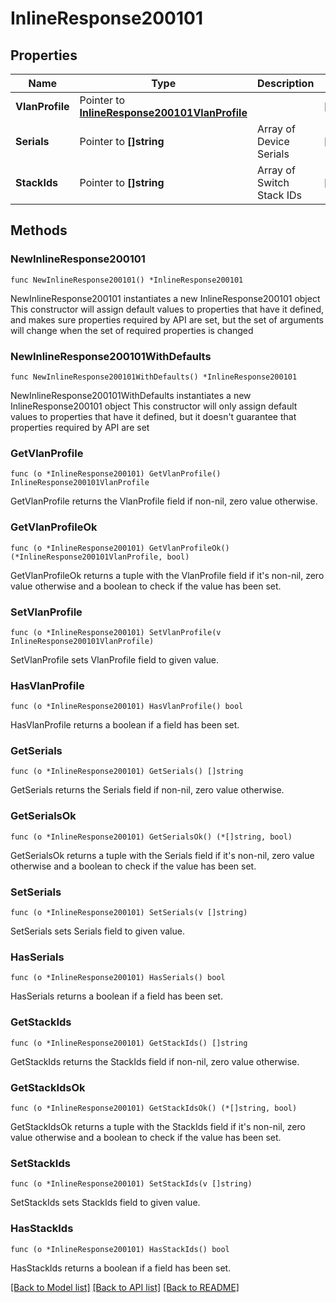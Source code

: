 # InlineResponse200101

## Properties

Name | Type | Description | Notes
------------ | ------------- | ------------- | -------------
**VlanProfile** | Pointer to [**InlineResponse200101VlanProfile**](InlineResponse200101VlanProfile.md) |  | [optional] 
**Serials** | Pointer to **[]string** | Array of Device Serials | [optional] 
**StackIds** | Pointer to **[]string** | Array of Switch Stack IDs | [optional] 

## Methods

### NewInlineResponse200101

`func NewInlineResponse200101() *InlineResponse200101`

NewInlineResponse200101 instantiates a new InlineResponse200101 object
This constructor will assign default values to properties that have it defined,
and makes sure properties required by API are set, but the set of arguments
will change when the set of required properties is changed

### NewInlineResponse200101WithDefaults

`func NewInlineResponse200101WithDefaults() *InlineResponse200101`

NewInlineResponse200101WithDefaults instantiates a new InlineResponse200101 object
This constructor will only assign default values to properties that have it defined,
but it doesn't guarantee that properties required by API are set

### GetVlanProfile

`func (o *InlineResponse200101) GetVlanProfile() InlineResponse200101VlanProfile`

GetVlanProfile returns the VlanProfile field if non-nil, zero value otherwise.

### GetVlanProfileOk

`func (o *InlineResponse200101) GetVlanProfileOk() (*InlineResponse200101VlanProfile, bool)`

GetVlanProfileOk returns a tuple with the VlanProfile field if it's non-nil, zero value otherwise
and a boolean to check if the value has been set.

### SetVlanProfile

`func (o *InlineResponse200101) SetVlanProfile(v InlineResponse200101VlanProfile)`

SetVlanProfile sets VlanProfile field to given value.

### HasVlanProfile

`func (o *InlineResponse200101) HasVlanProfile() bool`

HasVlanProfile returns a boolean if a field has been set.

### GetSerials

`func (o *InlineResponse200101) GetSerials() []string`

GetSerials returns the Serials field if non-nil, zero value otherwise.

### GetSerialsOk

`func (o *InlineResponse200101) GetSerialsOk() (*[]string, bool)`

GetSerialsOk returns a tuple with the Serials field if it's non-nil, zero value otherwise
and a boolean to check if the value has been set.

### SetSerials

`func (o *InlineResponse200101) SetSerials(v []string)`

SetSerials sets Serials field to given value.

### HasSerials

`func (o *InlineResponse200101) HasSerials() bool`

HasSerials returns a boolean if a field has been set.

### GetStackIds

`func (o *InlineResponse200101) GetStackIds() []string`

GetStackIds returns the StackIds field if non-nil, zero value otherwise.

### GetStackIdsOk

`func (o *InlineResponse200101) GetStackIdsOk() (*[]string, bool)`

GetStackIdsOk returns a tuple with the StackIds field if it's non-nil, zero value otherwise
and a boolean to check if the value has been set.

### SetStackIds

`func (o *InlineResponse200101) SetStackIds(v []string)`

SetStackIds sets StackIds field to given value.

### HasStackIds

`func (o *InlineResponse200101) HasStackIds() bool`

HasStackIds returns a boolean if a field has been set.


[[Back to Model list]](../README.md#documentation-for-models) [[Back to API list]](../README.md#documentation-for-api-endpoints) [[Back to README]](../README.md)


